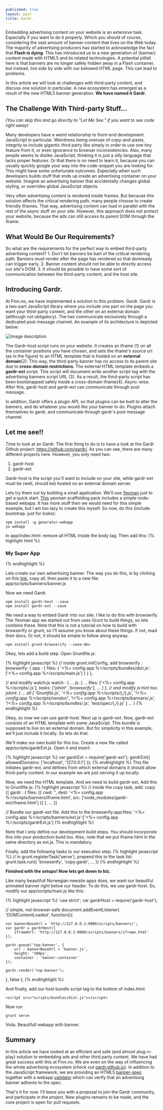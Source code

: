 ```yaml
---
published: true
layout: post
title: Gardr.
---
```


Embedding advertising content on your website is an extensive task. Especially if you want to do it properly. Which you should of course, considering the vast amount of banner-content that lives on the Web today. The majority of advertising producers has started to acknowledge the fact that **Flash is dying**. This has introduced us to a new generation of (banner) content made with HTML5 and its related technologies. A potential pitfall here is that banners are no longer safely hidden away in a Flash container, but instead, live side by side with our belowed HTML page. This can lead to problems. 

In this article we will look at challenges with third-party content, and discuss  one solution in particular. A new ecosystem has emerged as a result of the new HTML5 banner generation. **We have named it Gardr**.

## The Challenge With Third-party Stuff...
_(You can skip this and go directly to "Let Me See." if you want to see code right away)_

Many developers have a weird relationship to front-end development. JavaScript in particular. Weirdness being overuse of copy-and-paste, integrity to include gigantic third party libs simply in order to use one tiny feature from it, or even ignorance to browser inconsistencies. Also, many people seems to dislike JavaScript, thinking it is just a silly language that lacks proper features. Or that there is no need to learn it, because you can usually quickly google your way into the code-snippet you are looking for. This might have some unfortunate outcomes. Especially when such developers builds stuff that ends up inside an advertising container on your website. Imagine an advertising banner that accidentally changes global styling, or overrides global JavaScript objects. 

Very often advertising content is rendered inside frames. But because this solution affects the critical rendering path, many people choose to create friendly iframes. That way, advertising content can load in parallel with the rest of the async stuff on your site. However, this approach does not protect your website, because the ads can still access its parent DOM through the iframe.

## What Would Be Our Requirements?

So what are the requirements for the perfect way to embed third-party advertising content? 
     1. Don't let banners be bart of the critical rendering path. Banners must render after the page has rendered so that domready can trigger early.
     2. Banner content should not be able to directly access our site's DOM. 
     3. It should be possible to have some sort of communication between the third-party content, and the host site. 

## Introducing Gardr.

At Finn.no, we have implemented a solution to this problem. Gardr. Gardr is a two-part JavaScript library where you include one part on the page you want your third-party content, and the other on an external domain (allthough not obligatory). The two communicate exclusively through a dedicated post message channel. An example of its architecture is depicted below:

![Image description](/images/Diagram2.png)

The Gardr-host script runs on your website. It creates an iframe (1) on all the container positions you have chosen, and sets the iframe's source url (as in the figure) to an HTML template that is hosted on an **external domain**(2). This way, the third-party banner has no access to its parent site due to **cross-domain restrictions**. The external HTML template embeds a **gardr-ext** script. This script will document.write another script tag with the advertising banners script URL (3). As a result, the third-party script has been bootstrapped safely inside a cross-domain iframe(4). Async-wise. After this, gardr-host and gardr-ext can communicate through post message.

In addition, Gardr offers a plugin API, so that plugins can be built to alter the banners, and do whatever you would like your banner to do. Plugins attach themselves to gardr, and communicate through gardr's post message channel. 

## Let me see!!

Time to look at an Gardr. The first thing to do is to have a look at the Gardr Github project: https://github.com/gardr/. As you can see, there are many different projects here. However, you only need two:

1. gardr-host
2. gardr-ext

Gardr-host is the script you'll want to include on your site, while gardr-ext must be (well, should be) hosted on an external domain server.

Lets try them out by building a small application. We'll use [Yeoman](http://yeoman.io/) just to get a quick start. [This](https://github.com/yeoman/generator-webapp) yeoman scaffolding pack includes a simple node-based webapp. It has more stuff then we would need for this simple example, but I am too lazy to create this myself. So now, do this (include bootstrap. just for looks):


    npm install -g generator-webapp
	yo webapp

In app/index.html: remove all HTML inside the body tag. Then add this:
{% highlight html %}
<div class="container">
	<div class="header">
		<h3>My Super App</h3>
	</div>
	<div id="banner-container"></div>
</div>
{% endhighlight %}

Lets create our own advertising banner. The way you do this, is by clicking on this [link](https://raw.githubusercontent.com/gardr/sample-project/master/public/banners/animation/index.js), copy all, then paste it to a new file: app/scripts/banners/banner.js

Now we need Gardr. 

	npm install gardr-host --save
	npm install gardr-ext --save

We need a way to embed Gardr into our site. I like to do this with browserify. The Yeoman app we started out from uses Grunt to build things, so lets combine these. Note that this is not a tutorial on how to build with browserify or grunt, so I'll assume you know about these things. If not, read their docs. Or not, it should be simple to follow along anyway.

	npm install grunt-browserify --save-dev

Okey, lets add a build step. Open Gruntfile.js:

{% highlight javascript %}
// inside grunt.initConfig, add browserify :
browserify: {
	app : {
		files: {
			'<%= config.app %>/scripts/bundles/dist.js': 
			['<%= config.app %>/scripts/main.js']
		}
	}
},

// and modify watch:js
watch : { 
	...
	js: {
		...
    	files: ['<%= config.app %>/scripts/*.js'],
  		tasks: ['jshint' ,'browserify'],
	    ...
        }
  },
// and modify js:hint too.
jshint: {
...
all [
'Gruntfile.js',
'<%= config.app %>/scripts/{,*/}*.js',
'!<%= config.app %>/scripts/vendor/*',
'!<%= config.app %>/scripts/banners/*.js',
'!<%= config.app %>/scripts/bundles/*.js',
'test/spec/{,*/}*.js'
]
...
}
{% endhighlight %}
    
Okey, so now we can use gardr-host. Next up is gardr-ext. Now, gardr-ext consists of an HTML template with some JavaScript. This bundle is supposed to live on an external domain. But for simplicity in this example, we'll just include it locally. So lets do that.

We'll make our own build for this too. Create a new file called app/scripts/gardrExt.js. Open it and insert:

{% highlight javascript %}
var gardrExt = require('gardr-ext');
gardrExt({
	allowedDomains: ['localhost', '127.0.0.1']
});
{% endhighlight %}
This file initiates gardr-ext, and defines from which external domains it should allow third-party content. In our example we are just serving it up locally.

Now, we need the HTML template. And we need to build gardr-ext. Add this to Gruntfile.js:
{% highlight javascript %}
// inside the copy task, add:
copy: {[
gardr : {
	files: [{
		cwd: '',
		dest: '<%= config.app %>/scripts/banners/iframe.html',
		src: ['node_modules/gardr-ext/iframe.html']
	}]
},
...
}]

// Bundle our gardr-ext file. Add this to the browserify:app:files:
'<%= config.app %>/scripts/banners/ext.js':['<%= config.app %>/scripts/gardrExt.js']
{% endhighlight %}

Note that I only define our development build steps. You should incorporate this into your production build too. Also, note that we put iframe.html in the same directory as ext.js. This is mandatory. 

Finally. add the following tasks to our execution step:
{% highlight javascript %}
// in grunt.registerTask('serve'), prepend this to the task list:
grunt.task.run({
	'browserify',
	'copy:gardr',
    ...
})
{% endhighlight %}

**Finished with the setups! Now lets get down to biz.**

Like many beautifull Norwegian newsite apps does, we want our beautiful animated banner right below our header. To do this, we use gardr-host. So, modify our app/scripts/main.js like this:

{% highlight javascript %}
'use strict';
var gardrHost = require('gardr-host');

// simple, not-browser-safe
document.addEventListener( 'DOMContentLoaded', function(){
	
	var bannerBaseUrl = 'http://127.0.0.1:9000/scripts/banners/';
	var gardr = gardrHost({
		iframeUrl: 'http://127.0.0.1:9000/scripts/banners/iframe.html'
	});

	gardr.queue('top-banner', {
		url : bannerBaseUrl + 'banner.js',
		height: '300px',
		container : 'banner-container'
	});

	gardr.render('top-banner');
}, false );
{% endhighlight %}

And finally, add our host bundle script tag to the bottom of index.html:

	<script src="scripts/bundles/dist.js"></script>

Now run 

	grunt serve

Voila. Beautifull webapp with banner.


## Summary

In this article we have looked at an efficient and safe (and almost plug-n-play) solution to embedding ads and other third party content. We have had great success with this at Finn.no. We are even on the way of influencing the whole advertising ecosystem (check out [gardr.github.io](http://gardr.github.io/)). In addition to the JavaScript framework, we are providing an HTML5 [banner-spec](https://github.com/inma-no) together with a webapp [validator](http://validator.gardr.org/) which can verify that an advertising banner adheres to the spec.

That's it for now. I'll leave you with a proposal to join the Gardr community, and participate in the project. New plugins remains to be made, and the core project is open for pull requests.